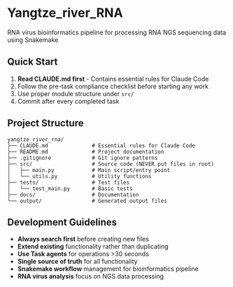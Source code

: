 # Yangtze_river_RNA

RNA virus bioinformatics pipeline for processing RNA NGS sequencing data using Snakemake

## Quick Start

1. **Read CLAUDE.md first** - Contains essential rules for Claude Code
2. Follow the pre-task compliance checklist before starting any work
3. Use proper module structure under `src/`
4. Commit after every completed task

## Project Structure

```
yangtze_river_rna/
├── CLAUDE.md              # Essential rules for Claude Code
├── README.md              # Project documentation
├── .gitignore             # Git ignore patterns
├── src/                   # Source code (NEVER put files in root)
│   ├── main.py            # Main script/entry point
│   └── utils.py           # Utility functions
├── tests/                 # Test files
│   └── test_main.py       # Basic tests
├── docs/                  # Documentation
└── output/                # Generated output files
```

## Development Guidelines

- **Always search first** before creating new files
- **Extend existing** functionality rather than duplicating  
- **Use Task agents** for operations >30 seconds
- **Single source of truth** for all functionality
- **Snakemake workflow** management for bioinformatics pipeline
- **RNA virus analysis** focus on NGS data processing